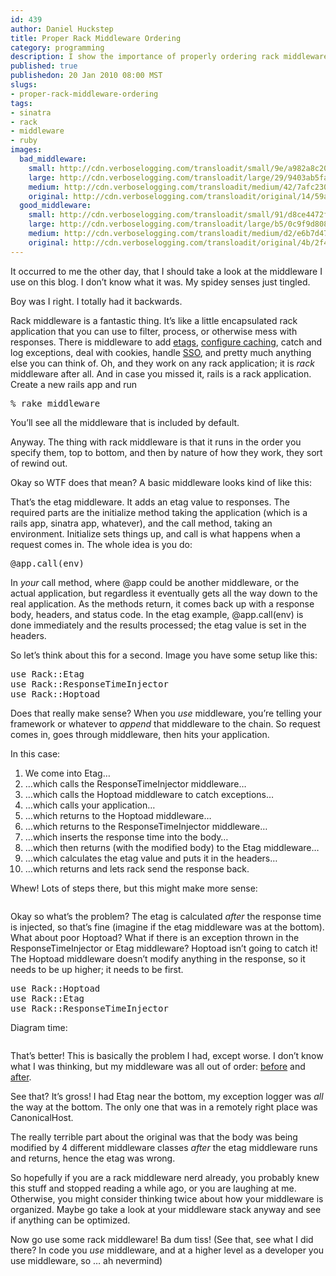 ```yaml
--- 
id: 439
author: Daniel Huckstep
title: Proper Rack Middleware Ordering
category: programming
description: I show the importance of properly ordering rack middleware.
published: true
publishedon: 20 Jan 2010 08:00 MST
slugs: 
- proper-rack-middleware-ordering
tags: 
- sinatra
- rack
- middleware
- ruby
images: 
  bad_middleware: 
    small: http://cdn.verboselogging.com/transloadit/small/9e/a982a8c20c70d6d3ed7c72e37bc45d/bad-middleware.png
    large: http://cdn.verboselogging.com/transloadit/large/29/9403ab5fa6494e677422f299104e05/bad-middleware.png
    medium: http://cdn.verboselogging.com/transloadit/medium/42/7afc23044cc6435965b362f6eb9d8f/bad-middleware.png
    original: http://cdn.verboselogging.com/transloadit/original/14/59a6413b93dc74364caa0b0ae7038d/bad-middleware.png
  good_middleware: 
    small: http://cdn.verboselogging.com/transloadit/small/91/d8ce4472f3d886d54317a5b755a6f0/good-middleware.png
    large: http://cdn.verboselogging.com/transloadit/large/b5/0c9f9d808c6a451998ec502310a65b/good-middleware.png
    medium: http://cdn.verboselogging.com/transloadit/medium/d2/e6b7d47686e5f74195f02b3230421d/good-middleware.png
    original: http://cdn.verboselogging.com/transloadit/original/4b/2f4ad4b80f1bb254e8347c124a8b0f/good-middleware.png
---
```

<p>It occurred to me the other day, that I should take a look at the middleware I use on this blog. I don&#8217;t know what it was. My spidey senses just tingled.</p>
<p>Boy was I right. I totally had it backwards.</p>
<p>Rack middleware is a fantastic thing. It&#8217;s like a little encapsulated rack application that you can use to filter, process, or otherwise mess with responses. There is middleware to add <a href="http://github.com/rack/rack/blob/master/lib/rack/etag.rb">etags</a>, <a href="http://github.com/rtomayko/rack-cache">configure caching</a>, catch and log exceptions, deal with cookies, handle <a href="http://en.wikipedia.org/wiki/Single_sign-on"><span class="caps">SSO</span></a>, and pretty much anything else you can think of. Oh, and they work on any rack application; it is <em>rack</em> middleware after all. And in case you missed it, rails is a rack application. Create a new rails app and run</p>
<pre>% rake middleware</pre>
<p>You&#8217;ll see all the middleware that is included by default.</p>
<p>Anyway. The thing with rack middleware is that it runs in the order you specify them, top to bottom, and then by nature of how they work, they sort of rewind out.</p>
<p>Okay so <span class="caps">WTF</span> does that mean? A basic middleware looks kind of like this:</p>
<script type="text/javascript" src="http://gist.github.com/281637.js?file=etag.rb"></script><p>That&#8217;s the etag middleware. It adds an etag value to responses. The required parts are the initialize method taking the application (which is a rails app, sinatra app, whatever), and the call method, taking an environment. Initialize sets things up, and call is what happens when a request comes in. The whole idea is you do:</p>
<pre>@app.call(env)</pre>
<p>In <em>your</em> call method, where @app could be another middleware, or the actual application, but regardless it eventually gets all the way down to the real application. As the methods return, it comes back up with a response body, headers, and status code. In the etag example, @app.call(env) is done immediately and the results processed; the etag value is set in the headers.</p>
<p>So let&#8217;s think about this for a second. Image you have some setup like this:</p>
<pre>use Rack::Etag
use Rack::ResponseTimeInjector
use Rack::Hoptoad</pre>
<p>Does that really make sense? When you <em>use</em> middleware, you&#8217;re telling your framework or whatever to <em>append</em> that middleware to the chain. So request comes in, goes through middleware, then hits your application.</p>
<p>In this case:</p>
<ol>
	<li>We come into Etag&#8230;</li>
	<li>&#8230;which calls the ResponseTimeInjector middleware&#8230;</li>
	<li>&#8230;which calls the Hoptoad middleware to catch exceptions&#8230;</li>
	<li>&#8230;which calls your application&#8230;</li>
	<li>&#8230;which returns to the Hoptoad middleware&#8230;</li>
	<li>&#8230;which returns to the ResponseTimeInjector middleware&#8230;</li>
	<li>&#8230;which inserts the response time into the body&#8230;</li>
	<li>&#8230;which then returns (with the modified body) to the Etag middleware&#8230;</li>
	<li>&#8230;which calculates the etag value and puts it in the headers&#8230;</li>
	<li>&#8230;which returns and lets rack send the response back.</li>
</ol>
<p>Whew! Lots of steps there, but this might make more sense:</p>
<p><figure><a href="http://cdn.verboselogging.com/transloadit/original/14/59a6413b93dc74364caa0b0ae7038d/bad-middleware.png"><img src="http://cdn.verboselogging.com/transloadit/large/29/9403ab5fa6494e677422f299104e05/bad-middleware.png" class=" large" alt="" /></a></figure></p>
<p>Okay so what&#8217;s the problem? The etag is calculated <em>after</em> the response time is injected, so that&#8217;s fine (imagine if the etag middleware was at the bottom). What about poor Hoptoad? What if there is an exception thrown in the ResponseTimeInjector or Etag middleware? Hoptoad isn&#8217;t going to catch it! The Hoptoad middleware doesn&#8217;t modify anything in the response, so it needs to be up higher; it needs to be first.</p>
<pre>use Rack::Hoptoad
use Rack::Etag
use Rack::ResponseTimeInjector</pre>
<p>Diagram time:</p>
<p><figure><a href="http://cdn.verboselogging.com/transloadit/original/4b/2f4ad4b80f1bb254e8347c124a8b0f/good-middleware.png"><img src="http://cdn.verboselogging.com/transloadit/large/b5/0c9f9d808c6a451998ec502310a65b/good-middleware.png" class=" large" alt="" /></a></figure></p>
<p>That&#8217;s better! This is basically the problem I had, except worse. I don&#8217;t know what I was thinking, but my middleware was all out of order: <a href="http://github.com/darkhelmet/darkblog/blob/42483fa463c7891967a908d6792b27f4aea57d21/lib/middleware.rb">before</a> and <a href="http://github.com/darkhelmet/darkblog/blob/f19fecfd4b4cf453e9e46119a1e9aa6d95aa17f0/lib/middleware.rb">after</a>.</p>
<p>See that? It&#8217;s gross! I had Etag near the bottom, my exception logger was <em>all</em> the way at the bottom. The only one that was in a remotely right place was CanonicalHost.</p>
<p>The really terrible part about the original was that the body was being modified by 4 different middleware classes <em>after</em> the etag middleware runs and returns, hence the etag was wrong.</p>
<p>So hopefully if you are a rack middleware nerd already, you probably knew this stuff and stopped reading a while ago, or you are laughing at me. Otherwise, you might consider thinking twice about how your middleware is organized. Maybe go take a look at your middleware stack anyway and see if anything can be optimized.</p>
<p>Now go use some rack middleware! Ba dum tiss! (See that, see what I did there? In code you <em>use</em> middleware, and at a higher level as a developer you use middleware, so &#8230; ah nevermind)</p>
